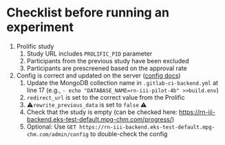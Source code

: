 # Checklist before running an experiment

1. Prolific study
   1. Study URL includes `PROLIFIC_PID` parameter
   2. Participants from the previous study have been excluded
   3. Participants are prescreened based on the approval rate
2. Config is correct and updated on the server ([config docs](../docs/EXPERIMENT-CONFIG.md))
   1. Update the MongoDB collection name in `.gitlab-ci-backend.yml` at line 17 (e.g., `- echo "DATABASE_NAME=rn-iii-pilot-4b" >>build.env`)
   2. `redirect_url` is set to the correct value from the Prolific
   3. ⚠️`rewrite_previous_data` is set to `false` ⚠️
   4. Check that the study is empty (can be checked here: https://rn-iii-backend.eks-test-default.mpg-chm.com/progress/)
   5. Optional: Use `GET https://rn-iii-backend.eks-test-default.mpg-chm.com/admin/config` to double-check the config
